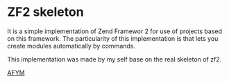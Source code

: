 # ZF2 skeleton

It is a simple implementation of Zend Framewor 2 for use of projects based on this framework. 
The particularity of this implementation is that lets you create modules automatically by commands.

This implementation was made by my self base on the real skeleton of zf2.

[AFYM](http://www.zend.com/store/education/certification/yellow-pages.php#show-ClientCandidateID=ZEND018032)